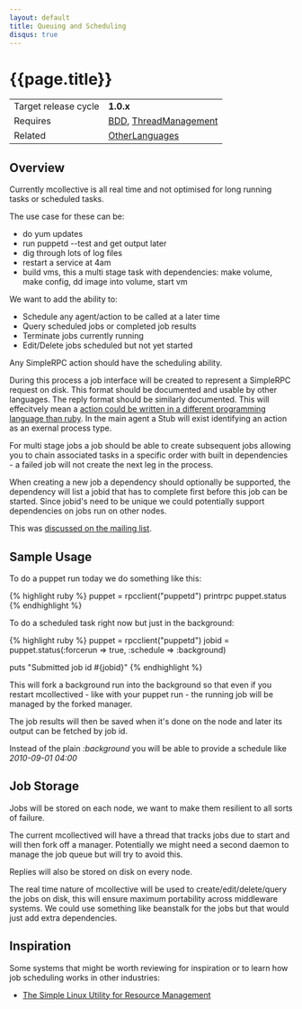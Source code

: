 ```yaml
---
layout: default
title: Queuing and Scheduling
disqus: true
---
```

[InitialMailThread]: http://groups.google.com/group/mcollective-users/browse_frm/thread/583dbf305bef2f8d
[ThreadManagement]: thread_management.html
[OtherLanguages]: actions_in_other_languages.html
[SLURM]: https://computing.llnl.gov/linux/slurm/overview.html
[BDD]: cucumber.html

# {{page.title}}

|                    |         |
|--------------------|---------|
|Target release cycle|**1.0.x**|
|Requires|[BDD], [ThreadManagement]|
|Related|[OtherLanguages]|


## Overview
Currently mcollective is all real time and not optimised for long running tasks or scheduled tasks.

The use case for these can be:

 * do yum updates
 * run puppetd --test and get output later
 * dig through lots of log files
 * restart a service at 4am
 * build vms, this a multi stage task with dependencies: make volume, make config, dd image into volume, start vm

We want to add the ability to:

 * Schedule any agent/action to be called at a later time
 * Query scheduled jobs or completed job results
 * Terminate jobs currently running
 * Edit/Delete jobs scheduled but not yet started

Any SimpleRPC action should have the scheduling ability.

During this process a job interface will be created to represent a SimpleRPC request on disk.  This format should be documented and usable by other languages.  The reply format should be similarly documented.  This will effecitvely mean a [action could be written in a different programming language than ruby][OtherLanguages].  In the main agent a Stub will exist identifying an action as an exernal process type.

For multi stage jobs a job should be able to create subsequent jobs allowing you to chain associated tasks in a specific order with built in dependencies - a failed job will not create the next leg in the process.

When creating a new job a dependency should optionally be supported, the dependency will list a jobid that has to complete first before this job can be started.  Since jobid's need to be unique we could potentially support dependencies on jobs run on other nodes.

This was [discussed on the mailing list][InitialMailThread].

## Sample Usage

To do a puppet run today we do something like this:

{% highlight ruby %}
puppet = rpcclient("puppetd")
printrpc puppet.status
{% endhighlight %}

To do a scheduled task right now but just in the background:

{% highlight ruby %}
puppet = rpcclient("puppetd")
jobid = puppet.status(:forcerun => true, :schedule => :background)

puts "Submitted job id #{jobid}"
{% endhighlight %}

This will fork a background run into the background so that even if you restart mcollectived - like with your puppet run - the running job will be managed by the forked manager.

The job results will then be saved when it's done on the node and later its output can be fetched by job id.

Instead of the plain _:background_ you will be able to provide a schedule like _2010-09-01 04:00_

## Job Storage
Jobs will be stored on each node, we want to make them resilient to all sorts of failure.

The current mcollectived will have a thread that tracks jobs due to start and will then fork off a manager.  Potentially we might need a second daemon to manage the job queue but will try to avoid this.

Replies will also be stored on disk on every node.

The real time nature of mcollective will be used to create/edit/delete/query the jobs on disk, this will ensure maximum portability across middleware systems.  We could use something like beanstalk for the jobs but that would just add extra dependencies.

## Inspiration
Some systems that might be worth reviewing for inspiration or to learn how job scheduling works in other industries:

  * [The Simple Linux Utility for Resource Management][SLURM]
